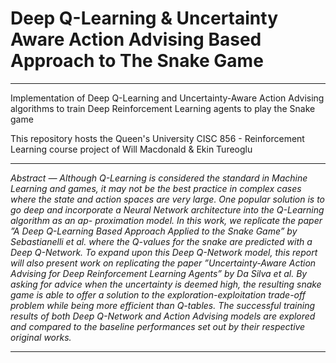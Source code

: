 # Deep Q-Learning & Uncertainty Aware Action Advising Based Approach to The Snake Game
___
Implementation of Deep Q-Learning and Uncertainty-Aware Action Advising algorithms to train Deep Reinforcement Learning agents to play the Snake game

This repository hosts the Queen's University CISC 856 - Reinforcement Learning course project of Will Macdonald  & Ekin Tureoglu

___

*Abstract — Although Q-Learning is considered the standard in
Machine Learning and games, it may not be the best practice in
complex cases where the state and action spaces are very large.
One popular solution is to go deep and incorporate a Neural
Network architecture into the Q-Learning algorithm as an ap-
proximation model. In this work, we replicate the paper ”A Deep
Q-Learning Based Approach Applied to the Snake Game” by Sebastianelli et al. where
the Q-values for the snake are predicted with a Deep Q-Network.
To expand upon this Deep Q-Network model, this report will also
present work on replicating the paper ”Uncertainty-Aware Action
Advising for Deep Reinforcement Learning Agents” by Da Silva et al. By asking for
advice when the uncertainty is deemed high, the resulting snake
game is able to offer a solution to the exploration-exploitation
trade-off problem while being more efficient than Q-tables. The
successful training results of both Deep Q-Network and Action
Advising models are explored and compared to the baseline
performances set out by their respective original works.*

___

